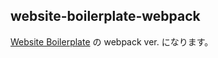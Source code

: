 ## website-boilerplate-webpack

[Website Boilerplate](https://github.com/toshifumiimanishi/website-boilerplate) の webpack ver. になります。
